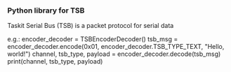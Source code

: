 ### Python library for TSB
Taskit Serial Bus (TSB) is a packet protocol for serial data

e.g.: 
encoder_decoder = TSBEncoderDecoder()
tsb_msg = encoder_decoder.encode(0x01, encoder_decoder.TSB_TYPE_TEXT, "Hello, world!")
channel, tsb_type, payload = encoder_decoder.decode(tsb_msg)
print(channel, tsb_type, payload)